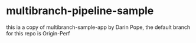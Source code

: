 # multibranch-pipeline-sample

this ia a copy of multibranch-sample-app by Darin Pope, the default branch for this repo is Origin-Perf
